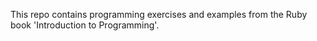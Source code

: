 This repo contains programming exercises and examples 
from the Ruby book 'Introduction to Programming'. 
